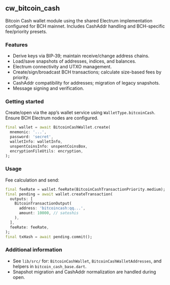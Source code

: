## cw_bitcoin_cash

Bitcoin Cash wallet module using the shared Electrum implementation configured for BCH mainnet. Includes CashAddr handling and BCH-specific fee/priority presets.

### Features

- Derive keys via BIP‑39; maintain receive/change address chains.
- Load/save snapshots of addresses, indices, and balances.
- Electrum connectivity and UTXO management.
- Create/sign/broadcast BCH transactions; calculate size-based fees by priority.
- CashAddr compatibility for addresses; migration of legacy snapshots.
- Message signing and verification.

### Getting started

Create/open via the app’s wallet service using `WalletType.bitcoinCash`. Ensure BCH Electrum nodes are configured.

```dart
final wallet = await BitcoinCashWallet.create(
  mnemonic: '...',
  password: 'secret',
  walletInfo: walletInfo,
  unspentCoinsInfo: unspentCoinsBox,
  encryptionFileUtils: encryption,
);
```

### Usage

Fee calculation and send:

```dart
final feeRate = wallet.feeRate(BitcoinCashTransactionPriority.medium);
final pending = await wallet.createTransaction(
  outputs: [
    BitcoinTransactionOutput(
      address: 'bitcoincash:qq...',
      amount: 10000, // satoshis
    ),
  ],
  feeRate: feeRate,
);
final txHash = await pending.commit();
```

### Additional information

- See `lib/src/` for: `BitcoinCashWallet`, `BitcoinCashWalletAddresses`, and helpers in `bitcoin_cash_base.dart`.
- Snapshot migration and CashAddr normalization are handled during open.
